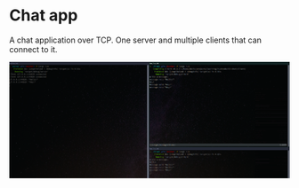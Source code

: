 # Chat app

A chat application over TCP. One server and multiple clients that can connect to it.

![](screenshot.png)